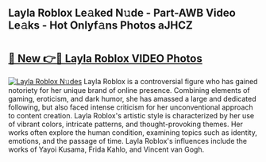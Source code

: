 ## Layla Roblox Le𝚊ked N𝚞de - Part-AWB Video Le𝚊ks - Hot Onlyf𝚊ns Photos aJHCZ

# <h2><a href="http://ab52541.deff.icu/?id=Layla+Roblox">🔗 New 👉🔴 Layla Roblox VIDEO Photos</a></h2>

[![Layla Roblox N𝚞des](https://i.imgur.com/rIISA9y.gif)](http://ab52541.deff.icu/?id=Layla+Roblox)
Layla Roblox is a controversial figure who has gained notoriety for her unique brand of online presence. Combining elements of gaming, eroticism, and dark humor, she has amassed a large and dedicated following, but also faced intense criticism for her unconventional approach to content creation. Layla Roblox's artistic style is characterized by her use of vibrant colors, intricate patterns, and thought-provoking themes. Her works often explore the human condition, examining topics such as identity, emotions, and the passage of time. Layla Roblox's influences include the works of Yayoi Kusama, Frida Kahlo, and Vincent van Gogh.
